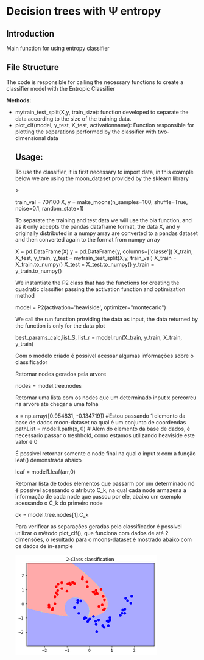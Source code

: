 <h1>Decision trees with &#x3A8 entropy</h1>


<h2>Introduction</h2>

<p>Main function for using entropy classifier</p>

<h2>File Structure</h2>

<p>The code is responsible for calling the necessary functions to create a classifier model with the Entropic Classifier</p>

<p><strong>Methods:</strong></p>
<ul>
 <li> mytrain_test_split(X,y, train_size): function developed to separate the data according to the size of the training data.</li>

<li>plot_clf(model, y_test, X_test, activationname): Function responsible for plotting the separations performed by the classifier with two-dimensional data</li>

<h2>Usage: </h2>

<p>To use the classifier, it is first necessary to import data, in this example below we are using the moon_dataset provided by the sklearn library</p>>
<p>train_val = 70/100
X, y = make_moons(n_samples=100, shuffle=True, noise=0.1, random_state=1)</p>

<p> To separate the training and test data we will use the bla function, and as it only accepts the pandas dataframe format, the data X, and y originally distributed in a numpy array are converted to a pandas dataset and then converted again to the format from numpy array</p>
<p>
X = pd.DataFrame(X)
y = pd.DataFrame(y, columns=['classe'])
X_train, X_test, y_train, y_test = mytrain_test_split(X,y, train_val)
X_train = X_train.to_numpy()
X_test = X_test.to_numpy()
y_train = y_train.to_numpy()</p>


<p>We instantiate the P2 class that has the functions for creating the quadratic classifier passing the activation function and optimization method</p>
<p>model = P2(activation='heaviside', optimizer="montecarlo") </p>

<p>We call the run function providing the data as input, the data returned by the function is only for the data plot</p>
<p>best_params_calc,list_S, list_r = model.run(X_train, y_train, X_train, y_train)</p>
<p>Com o modelo criado é possivel acessar algumas informações sobre o classificador</p>

<p>Retornar nodes gerados pela arvore</p>
<p> nodes = model.tree.nodes</p>

<p>Retornar uma lista com os nodes que um determinado input x percorreu na arvore até chegar a uma folha</p>
<p>
x = np.array([0.954831, -0.134719]) #Estou passando 1 elemento da base de dados moon-dataset na qual é um conjunto de coordendas
pathList = model1.path(x, 0) # Além do elemento da base de dados, é necessario passar o treshhold, como estamos utilizando heaviside este valor é 0
</p>

<p>É possivel retornar somente o node final na qual o input x com a função leaf() demonstrada abaixo</p>
leaf = model1.leaf(arr,0)

<p> Retornar lista de todos elementos que passarm por um determinado nó é possivel acessando o atributo C_k, na qual cada node armazena a informação de cada node que passou por ele, abaixo um exemplo acessando o C_k do primeiro node</p>
<p>ck = model.tree.nodes[1].C_k</p>

<p> Para verificar as separações geradas pelo classificador é possivel utilizar o método plot_clf(), que funciona com dados de até 2 dimensões, o resultado para o moons-dataset é mostrado abaixo com os dados de in-sample</p>
<img src="plot.png">


